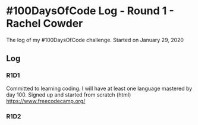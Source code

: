 # #100DaysOfCode Log - Round 1 - Rachel Cowder

The log of my #100DaysOfCode challenge. Started on January 29, 2020

## Log

### R1D1 
Committed to learning coding. I will have at least one language mastered by day 100. Signed up and started from scratch (html) 
https://www.freecodecamp.org/

### R1D2
